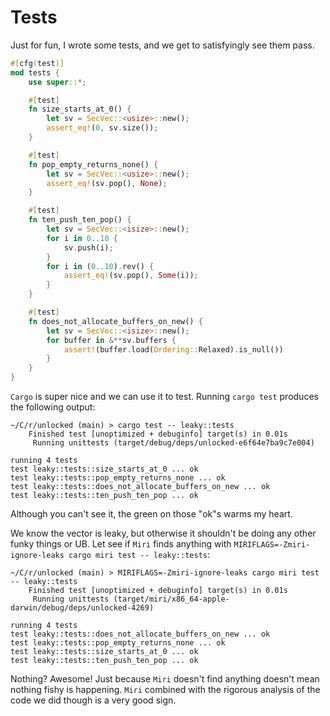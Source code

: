 # Tests

Just for fun, I wrote some tests, and we get to satisfyingly see them pass.

```rust
#[cfg(test)]
mod tests {
    use super::*;

    #[test]
    fn size_starts_at_0() {
        let sv = SecVec::<usize>::new();
        assert_eq!(0, sv.size());
    }

    #[test]
    fn pop_empty_returns_none() {
        let sv = SecVec::<usize>::new();
        assert_eq!(sv.pop(), None);
    }

    #[test]
    fn ten_push_ten_pop() {
        let sv = SecVec::<isize>::new();
        for i in 0..10 {
            sv.push(i);
        }
        for i in (0..10).rev() {
            assert_eq!(sv.pop(), Some(i));
        }
    }

    #[test]
    fn does_not_allocate_buffers_on_new() {
        let sv = SecVec::<isize>::new();
        for buffer in &**sv.buffers {
            assert!(buffer.load(Ordering::Relaxed).is_null())
        }
    }
}

```

`Cargo` is super nice and we can use it to test. Running `cargo test` produces
the following output:

```
~/C/r/unlocked (main) > cargo test -- leaky::tests
    Finished test [unoptimized + debuginfo] target(s) in 0.01s
     Running unittests (target/debug/deps/unlocked-e6f64e7ba9c7e004)

running 4 tests
test leaky::tests::size_starts_at_0 ... ok
test leaky::tests::pop_empty_returns_none ... ok
test leaky::tests::does_not_allocate_buffers_on_new ... ok
test leaky::tests::ten_push_ten_pop ... ok
```

Although you can't see it, the green on those "ok"s warms my heart.

We know the vector is leaky, but otherwise it shouldn't be doing any other funky
things or UB. Let see if `Miri` finds anything with
`MIRIFLAGS=-Zmiri-ignore-leaks cargo miri test -- leaky::tests`:

```
~/C/r/unlocked (main) > MIRIFLAGS=-Zmiri-ignore-leaks cargo miri test -- leaky::tests
    Finished test [unoptimized + debuginfo] target(s) in 0.01s
     Running unittests (target/miri/x86_64-apple-darwin/debug/deps/unlocked-4269)

running 4 tests
test leaky::tests::does_not_allocate_buffers_on_new ... ok
test leaky::tests::pop_empty_returns_none ... ok
test leaky::tests::size_starts_at_0 ... ok
test leaky::tests::ten_push_ten_pop ... ok
```

Nothing? Awesome! Just because `Miri` doesn't find anything doesn't mean nothing
fishy is happening. `Miri` combined with the rigorous analysis of the code we
did though is a very good sign.
